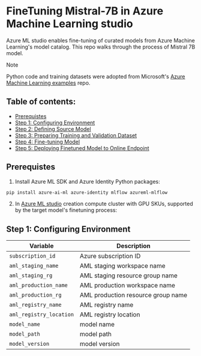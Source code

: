 # FineTuning Mistral-7B in Azure Machine Learning studio

Azure ML studio enables fine-tuning of curated models from Azure Machine Learning's model catalog. This repo walks through the process of Mistral 7B model.

> [!NOTE]
> Python code and training datasets were adopted from Microsoft's [Azure Machine Learning examples](https://github.com/Azure/azureml-examples/tree/main/sdk/python/jobs/finetuning) repo.

## Table of contents:
- [Prerequistes]()
- [Step 1: Configuring Environment]()
- [Step 2: Defining Source Model]()
- [Step 3: Preparing Training and Validation Dataset]()
- [Step 4: Fine-tuning Model]()
- [Step 5: Deploying Finetuned Model to Online Endpoint]()

## Prerequistes
1. Install Azure ML SDK and Azure Identity Python packages:
``` PowerShell
pip install azure-ai-ml azure-identity mlflow azureml-mlflow
```
2. In [Azure ML studio](https://ml.azure.com) creation compute cluster with GPU SKUs, supported by the target model's finetuning process:

## Step 1: Configuring Environment

| Variable | Description |
| --- | --- |
| ```subscription_id``` | Azure subscription ID |
| ```aml_staging_name``` | AML staging workspace name |
| ```aml_staging_rg``` | AML staging resource group name |
| ```aml_production_name``` | AML production workspace name |
| ```aml_production_rg``` | AML production resource group name |
| ```aml_registry_name``` | AML registry name |
| ```aml_registry_location``` | AML registry location |
| ```model_name``` | model name |
| ```model_path``` | model path |
| ```model_version``` | model version |

